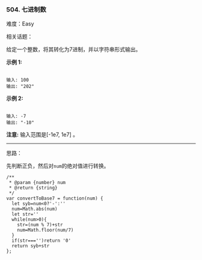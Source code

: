 ### 504. 七进制数

难度：Easy

相关话题：

给定一个整数，将其转化为7进制，并以字符串形式输出。



**示例 1:** 



```

输入: 100
输出: "202"
```


**示例 2:** 



```

输入: -7
输出: "-10"
```


**注意:**  输入范围是[-1e7, 1e7] 。




-----

思路：

先判断正负，然后对`num`的绝对值进行转换。

```
/**
 * @param {number} num
 * @return {string}
 */
var convertToBase7 = function(num) {
  let syb=num<0?'-':''
  num=Math.abs(num)
  let str=''
  while(num>0){
    str=(num % 7)+str
    num=Math.floor(num/7)
  }
  if(str==='')return '0'
  return syb+str
};
```

